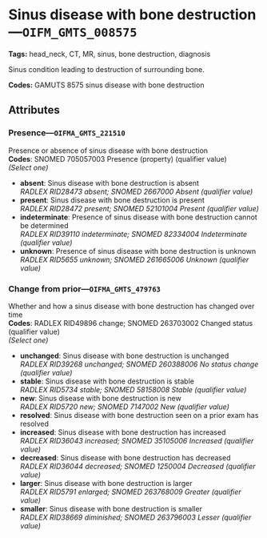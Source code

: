 # Sinus disease with bone destruction—`OIFM_GMTS_008575`

**Tags:** head_neck, CT, MR, sinus, bone destruction, diagnosis

Sinus condition leading to destruction of surrounding bone.

**Codes:** GAMUTS 8575 sinus disease with bone destruction

## Attributes

### Presence—`OIFMA_GMTS_221510`

Presence or absence of sinus disease with bone destruction  
**Codes**: SNOMED 705057003 Presence (property) (qualifier value)  
*(Select one)*

- **absent**: Sinus disease with bone destruction is absent  
_RADLEX RID28473 absent; SNOMED 2667000 Absent (qualifier value)_
- **present**: Sinus disease with bone destruction is present  
_RADLEX RID28472 present; SNOMED 52101004 Present (qualifier value)_
- **indeterminate**: Presence of sinus disease with bone destruction cannot be determined  
_RADLEX RID39110 indeterminate; SNOMED 82334004 Indeterminate (qualifier value)_
- **unknown**: Presence of sinus disease with bone destruction is unknown  
_RADLEX RID5655 unknown; SNOMED 261665006 Unknown (qualifier value)_

### Change from prior—`OIFMA_GMTS_479763`

Whether and how a sinus disease with bone destruction has changed over time  
**Codes**: RADLEX RID49896 change; SNOMED 263703002 Changed status (qualifier value)  
*(Select one)*

- **unchanged**: Sinus disease with bone destruction is unchanged  
_RADLEX RID39268 unchanged; SNOMED 260388006 No status change (qualifier value)_
- **stable**: Sinus disease with bone destruction is stable  
_RADLEX RID5734 stable; SNOMED 58158008 Stable (qualifier value)_
- **new**: Sinus disease with bone destruction is new  
_RADLEX RID5720 new; SNOMED 7147002 New (qualifier value)_
- **resolved**: Sinus disease with bone destruction seen on a prior exam has resolved  
- **increased**: Sinus disease with bone destruction has increased  
_RADLEX RID36043 increased; SNOMED 35105006 Increased (qualifier value)_
- **decreased**: Sinus disease with bone destruction has decreased  
_RADLEX RID36044 decreased; SNOMED 1250004 Decreased (qualifier value)_
- **larger**: Sinus disease with bone destruction is larger  
_RADLEX RID5791 enlarged; SNOMED 263768009 Greater (qualifier value)_
- **smaller**: Sinus disease with bone destruction is smaller  
_RADLEX RID38669 diminished; SNOMED 263796003 Lesser (qualifier value)_
